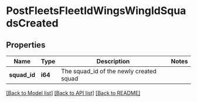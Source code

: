 # PostFleetsFleetIdWingsWingIdSquadsCreated

## Properties

Name | Type | Description | Notes
------------ | ------------- | ------------- | -------------
**squad_id** | **i64** | The squad_id of the newly created squad | 

[[Back to Model list]](../README.md#documentation-for-models) [[Back to API list]](../README.md#documentation-for-api-endpoints) [[Back to README]](../README.md)


